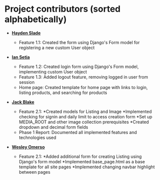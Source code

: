 Project contributors (sorted alphabetically)
============================================

* **[Hayden Slade](https://github.com/hayden-slade)**

  * Feature 1.1: Created the form using Django's Form model for registering a new custom User object


* **[Ian Setia](https://github.com/Ian2327)**

  * Feature 1.2: Created login form using Django's Form model, implementing custom User object
  * Feature 1.3: Added logout feature, removing logged in user from session
  * Home page: Created template for home page with links to login, listing products, and searching for products

* **[Jack Blake](https://github.com/halftimejack)**

  * Feature 2.1: 
    *Created models for Listing and Image
    *Implemented checking for signin and daily limit to access creation form
    *Set up MEDIA_ROOT and other image collection prerequisites
    *Created dropdown and decimal form fields
  * Phase 1 Report: Documented all implemented features and technologies used 
  
* **[Wesley Omerso](https://github.com/womerso)**

  * Feature 2.1: 
    *Added additional form for creating Listing using Django's form model
    *Implemented base_page.html as a base template for all site pages
    *Implemented changing navbar highlight between pages
    